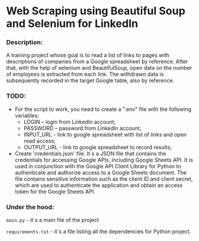 # Web Scraping using Beautiful Soup and Selenium for LinkedIn

### Description:
A training project whose goal is to read a list of links to pages with descriptions of companies from a
Google spreadsheet by reference. After that, with the help of selenium and BeautifulSoup, open data on the
number of employees is extracted from each link. The withdrawn data is subsequently recorded in the target Google
table, also by reference.

### TODO:
- For the script to work, you need to create a ".env" file with the following variables: 
  + LOGIN – login from LinkedIn account;
  + PASSWORD – password from LinkedIn account;
  + INPUT_URL - link to google spreadsheet with list of links and open read access;
  + OUTPUT_URL - link to google spreadsheet to record results;
- Create 'credentials.json' file. It`s a JSON file that contains the credentials for accessing Google APIs,
including Google Sheets API. It is used in conjunction with the Google API Client Library for Python to
authenticate and authorize access to a Google Sheets document. The file contains sensitive information such
as the client ID and client secret, which are used to authenticate the application and obtain an access token
for the Google Sheets API.

### Under the hood:
`main.py` - it`s a main file of the project

`requirements.txt` - it`s a file listing all the dependencies for Python project.
